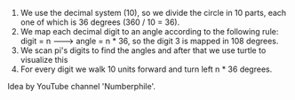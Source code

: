 1. We use the decimal system (10), so we divide the circle in 10 parts, each one of which is 36 degrees (360 / 10 = 36).
2. We map each decimal digit to an angle according to the following rule: digit = n ---> angle = n * 36, so the digit 3 is mapped in 108 degrees.
3. We scan pi's digits to find the angles and after that we use turtle to visualize this
4. For every digit we walk 10 units forward and turn left n * 36 degrees.

Idea by YouTube channel 'Numberphile'.
